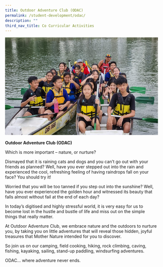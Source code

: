 ```yaml
---
title: Outdoor Adventure Club (ODAC)
permalink: /student-development/odac/
description: ""
third_nav_title: Co Curricular Activities
---
```

![](/images/odac2023.png)

**Outdoor Adventure Club (ODAC)**

Which is more important – nature, or nurture?

Dismayed that it is raining cats and dogs and you can’t go out with your friends as planned? Well, have you ever stepped out into the rain and experienced the cool, refreshing feeling of having raindrops fall on your face? You should try it!

Worried that you will be too tanned if you step out into the sunshine? Well, have you ever experienced the golden hour and witnessed its beauty that falls almost without fail at the end of each day?

In today’s digitised and highly stressful world, it is very easy for us to become lost in the hustle and bustle of life and miss out on the simple things that really matter.

At Outdoor Adventure Club, we embrace nature and the outdoors to nurture you, by taking you on little adventures that will reveal those hidden, joyful treasures that Mother Nature intended for you to discover.

So join us on our camping, field cooking, hiking, rock climbing, caving, fishing, kayaking, sailing, stand-up paddling, windsurfing adventures.

ODAC… where adventure never ends.